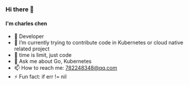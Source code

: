 ### Hi there 👋
#### I'm charles chen

<!--
**charles-chenzz/charles-chenzz** is a ✨ _special_ ✨ repository because its `README.md` (this file) appears on your GitHub profile.

Here are some ideas to get you started:

- I'm charles chen

- 🔭 I’m currently working on ...
- 🌱 I’m currently learning ...
- 👯 I’m looking to collaborate on ...
- 🤔 I’m looking for help with ...
- 💬 Ask me about ...
- 📫 How to reach me: ...
- 😄 Pronouns: ...
- ⚡ Fun fact: ...
-->

- 🔭 Developer
- 🌱 I’m currently trying to contribute code in Kubernetes or cloud native related project
- 🤔 time is limit, just code
- 💬 Ask me about Go, Kubernetes
- 📫 How to reach me: 782248348@qq.com
- ⚡ Fun fact: if err != nil
